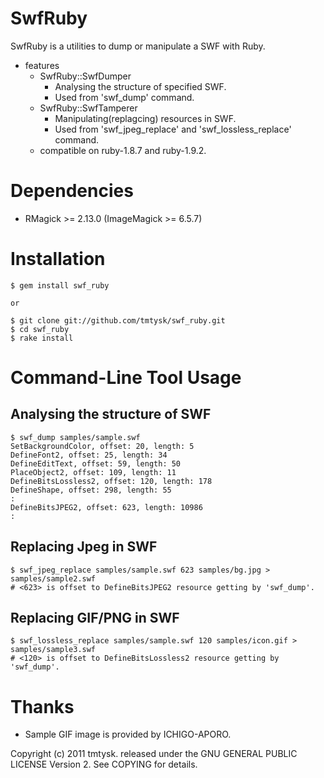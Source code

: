 SwfRuby
=======

SwfRuby is a utilities to dump or manipulate a SWF with Ruby.

* features
  * SwfRuby::SwfDumper
    * Analysing the structure of specified SWF.
    * Used from 'swf_dump' command.
  * SwfRuby::SwfTamperer
    * Manipulating(replagcing) resources in SWF.
    * Used from 'swf_jpeg_replace' and 'swf_lossless_replace' command.
  * compatible on ruby-1.8.7 and ruby-1.9.2.

Dependencies
============

* RMagick >= 2.13.0 (ImageMagick >= 6.5.7)

Installation
============

    $ gem install swf_ruby

    or

    $ git clone git://github.com/tmtysk/swf_ruby.git
    $ cd swf_ruby
    $ rake install

Command-Line Tool Usage
=======================

Analysing the structure of SWF
------------------------------

    $ swf_dump samples/sample.swf
    SetBackgroundColor, offset: 20, length: 5
    DefineFont2, offset: 25, length: 34
    DefineEditText, offset: 59, length: 50
    PlaceObject2, offset: 109, length: 11
    DefineBitsLossless2, offset: 120, length: 178
    DefineShape, offset: 298, length: 55
    :
    DefineBitsJPEG2, offset: 623, length: 10986
    :

Replacing Jpeg in SWF
---------------------

    $ swf_jpeg_replace samples/sample.swf 623 samples/bg.jpg > samples/sample2.swf
    # <623> is offset to DefineBitsJPEG2 resource getting by 'swf_dump'.

Replacing GIF/PNG in SWF
------------------------

    $ swf_lossless_replace samples/sample.swf 120 samples/icon.gif > samples/sample3.swf
    # <120> is offset to DefineBitsLossless2 resource getting by 'swf_dump'.

Thanks
======

* Sample GIF image is provided by ICHIGO-APORO.

Copyright (c) 2011 tmtysk.
released under the GNU GENERAL PUBLIC LICENSE Version 2.
See COPYING for details.
